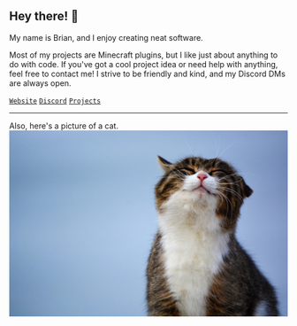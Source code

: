 ## Hey there! 👋

My name is Brian, and I enjoy creating neat software.

Most of my projects are Minecraft plugins, but I like just about anything to do with code. If you've got a cool project idea or need help with anything, feel free to contact me! I strive to be friendly and kind, and my Discord DMs are always open.

[`Website`][website] [`Discord`][discord] [`Projects`][projects]

[website]: https://tehbrian.xyz
[discord]: https://chat.tehbrian.xyz
[projects]: PROJECTS.md

 ---

 Also, here's a picture of a cat.
 ![a picture of a cat](https://github.com/TehBrian/TehBrian/raw/main/cat.jpg)
